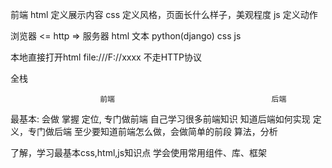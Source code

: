 
前端
    html 定义展示内容
    css  定义风格，页面长什么样子，美观程度
    js   定义动作


浏览器         <= http =>         服务器
html              文本         python(django)
css
js


本地直接打开html file:///F://xxxx
                不走HTTP协议

全栈

                        前端                                   后端
最基本:                  会做                                   掌握
定位, 专门做前端         自己学习很多前端知识                  知道后端如何实现
定义，专门做后端         至少要知道前端怎么做，会做简单的前段       算法，分析


了解，学习最基本css,html,js知识点
学会使用常用组件、库、框架
